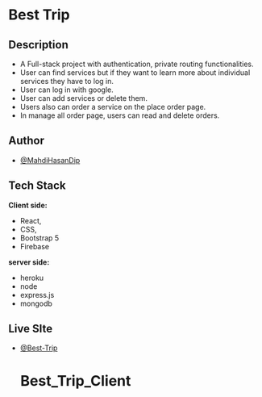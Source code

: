 # Best Trip

## Description
-	A Full-stack project with authentication, private routing functionalities.
-	User can find services but if they want to learn more about individual services they have to log in.
-	User can log in with google.
-	User can add services or delete them.
-	Users also can order a service on the place order page.
-	In manage all order page, users can read and delete orders.





## Author

- [@MahdiHasanDip](https://www.github.com/MahdiHasanDip)


  
## Tech Stack

**Client side:** 
- React, 
- CSS, 
- Bootstrap 5
- Firebase

**server side:**
- heroku
- node
- express.js
- mongodb






  
## Live SIte

- [@Best-Trip](https://assignment-11-cbab5.web.app/)

  # Best_Trip_Client
